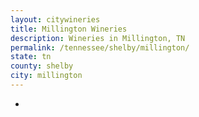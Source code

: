 ```yaml
---
layout: citywineries
title: Millington Wineries
description: Wineries in Millington, TN
permalink: /tennessee/shelby/millington/
state: tn
county: shelby
city: millington
---
```

-
